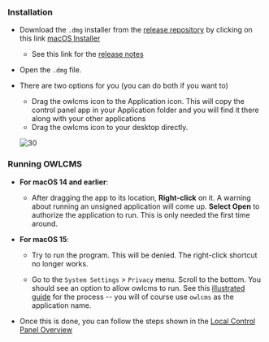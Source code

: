 ### Installation

- Download the `.dmg` installer from the [release repository](https://github.com/owlcms/owlcms-controlpanel/releases) by clicking on this link [macOS Installer](https://github.com/owlcms/owlcms-controlpanel/releases/latest/download/macOS_Control_Panel_Installer.dmg)

  - See this link for the [release notes](https://github.com/owlcms/owlcms-controlpanel/releases/latest)

- Open the `.dmg` file. 

- There are two options for you (you can do both if you want to)

  - Drag the owlcms icon to the Application icon.  This will copy the control panel app in your Application folder and you will find it there along with your other applications
  - Drag the owlcms icon to your desktop directly.

  ![30](../../../../../Dev/git/owlcms_v23stable/owlcms_v23master/docs/nimg/1120Mac/30.jpg)


### Running OWLCMS

- **For macOS 14 and earlier**:
  - After dragging the app to its location, **Right-click** on it. A warning about running an unsigned application will come up. **Select Open** to authorize the application to run.  This is only needed the first time around.

- **For macOS 15**:
  - Try to run the program.  This will be denied.  The right-click shortcut no longer works.

  - Go to the  `System Settings` > `Privacy` menu.  Scroll to the bottom.  You should see an option to allow owlcms to run.  See this [illustrated guide](https://wiki.hacks.guide/wiki/Open_unsigned_applications_on_macOS_Sequoia) for the process -- you will of course use `owlcms` as the application name.

- Once this is done, you can follow the steps shown in the [Local Control Panel Overview](LocalControlPanel)

